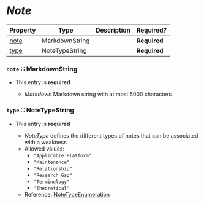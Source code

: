 <a id="map50"></a>
# *Note*

| Property | Type | Description | Required? |
| -------- | ---- | ----------- | --------- |
|[note](#note-markdownstring)|MarkdownString| |**Required**|
|[type](#type-notetypestring)|NoteTypeString| |**Required**|


<a id="note-markdownstring"></a>
### `note` ∷ MarkdownString

* This entry is **required**


  * *Markdown* Markdown string with at most 5000 characters

<a id="type-notetypestring"></a>
### `type` ∷ NoteTypeString

* This entry is **required**


  * *NoteType* defines the different types of notes that can be associated with a weakness
  * Allowed values:
    * `"Applicable Platform"`
    * `"Maintenance"`
    * `"Relationship"`
    * `"Research Gap"`
    * `"Terminology"`
    * `"Theoretical"`
  * Reference: [NoteTypeEnumeration](https://cwe.mitre.org/documents/schema/#NoteTypeEnumeration)

